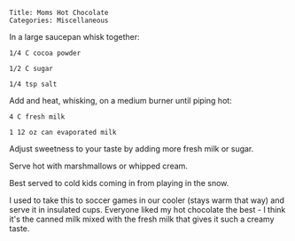 ~~~ recipe-info
Title: Moms Hot Chocolate
Categories: Miscellaneous
~~~

In a large saucepan whisk together:

~~~ recipe-ingredients
1/4 C cocoa powder

1/2 C sugar

1/4 tsp salt
~~~

Add and heat, whisking, on a medium burner until piping hot:

~~~ recipe-ingredients
4 C fresh milk

1 12 oz can evaporated milk
~~~

Adjust sweetness to your taste by adding more fresh milk or sugar.

Serve hot with marshmallows or whipped cream.

Best served to cold kids coming in from playing in the snow.

I used to take this to soccer games in our cooler (stays warm that way) and serve it in insulated
cups. Everyone liked my hot chocolate the best - I think it's the canned milk mixed with the fresh
milk that gives it such a creamy taste.
